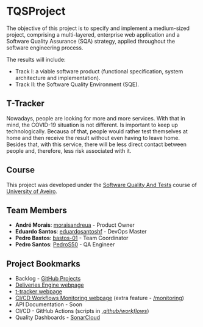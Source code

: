 # TQSProject

The objective of this project is to specify and implement a medium-sized project, comprising a multi-layered, enterprise web application and a Software Quality Assurance (SQA) strategy, applied throughout the software engineering process.

The results will include:
* Track I: a viable software product (functional specification, system architecture and implementation).
* Track II: the Software Quality Environment (SQE).

## T-Tracker

Nowadays, people are looking for more and more services. With that in mind, the COVID-19 situation is not different. Is important to keep up technologically. Becausa of that, people would rather test themselves at home and then receive the result without even having to leave home. Besides that, with this service, there will be less direct contact between people and, therefore, less risk associated with it.

## Course
This project was developed under the [Software Quality And Tests](https://www.ua.pt/en/uc/8109) course of [University of Aveiro](https://www.ua.pt/).

## Team Members
* **André Morais**: [moraisandreua](https://github.com/moraisandreua) - Product Owner
* **Eduardo Santos**: [eduardosantoshf](https://github.com/eduardosantoshf) - DevOps Master
* **Pedro Bastos**: [bastos-01](https://github.com/bastos-01) - Team Coordinator
* **Pedro Santos**: [PedroS50](https://github.com/PedroS50) - QA Engineer

## Project Bookmarks

* Backlog - [GitHub Projects](https://github.com/eduardosantoshf/t-tracker/projects)
* [Deliveries Engine webpage](http://192.168.160.222:8002)
* [t-tracker webpage](http://192.168.160.222:8001)
* [CI/CD Workflows Monitoring webpage](http://192.168.160.222:8005/) (extra feature - [/monitoring](https://github.com/eduardosantoshf/t-tracker/tree/develop/monitoring))
* API Documentation - Soon
* CI/CD - GitHub Actions (scripts in [_.github/workflows_](https://github.com/eduardosantoshf/t-tracker/tree/main/.github/workflows))
* Quality Dashboards - [SonarCloud](https://sonarcloud.io/organizations/eduardosantoshf/projects)